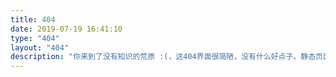 ```yaml
---
title: 404
date: 2019-07-19 16:41:10
type: "404"
layout: "404"
description: "你来到了没有知识的荒原 :(，这404界面很简陋，没有什么好点子。静态页面就是这样（自我吐槽"
---
```

